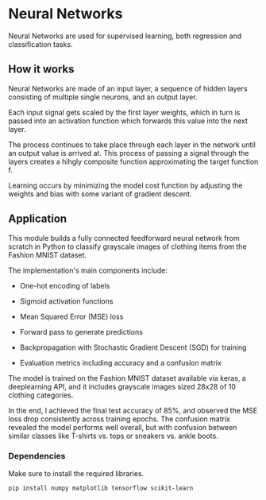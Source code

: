 # Neural Networks

Neural Networks are used for supervised learning, both regression and classification tasks.
## How it works
Neural Networks are made of an input layer, a sequence of hidden layers consisting of multiple single neurons, and an output layer.

Each input signal gets scaled by the first layer weights, which in turn is passed into an activation function which forwards this value into the next layer.

The process continues to take place through each layer in the network until an output value is arrived at. 
This process of passing a signal through the layers creates a hihgly composite function approximating the target function f.

Learning occurs by minimizing the model cost function by adjusting the weights and bias with some variant of gradient descent.


## Application
This module builds a fully connected feedforward neural network from scratch in Python to classify grayscale images of clothing items from the Fashion MNIST dataset. 

The implementation's main components include:
- One-hot encoding of labels

- Sigmoid activation functions

- Mean Squared Error (MSE) loss

- Forward pass to generate predictions

- Backpropagation with Stochastic Gradient Descent (SGD) for training

- Evaluation metrics including accuracy and a confusion matrix

The model is trained on the Fashion MNIST dataset available via keras, a deeplearning API, and it includes grayscale images sized 28x28 of 10 clothing categories.

In the end, I achieved the final test accuracy of 85%, and observed the MSE loss drop consistently across training epochs. The confusion matrix revealed the model performs well overall, but with confusion between similar classes like T-shirts vs. tops or sneakers vs. ankle boots.

### Dependencies

Make sure to install the required libraries.
```bash 
pip install numpy matplotlib tensorflow scikit-learn
